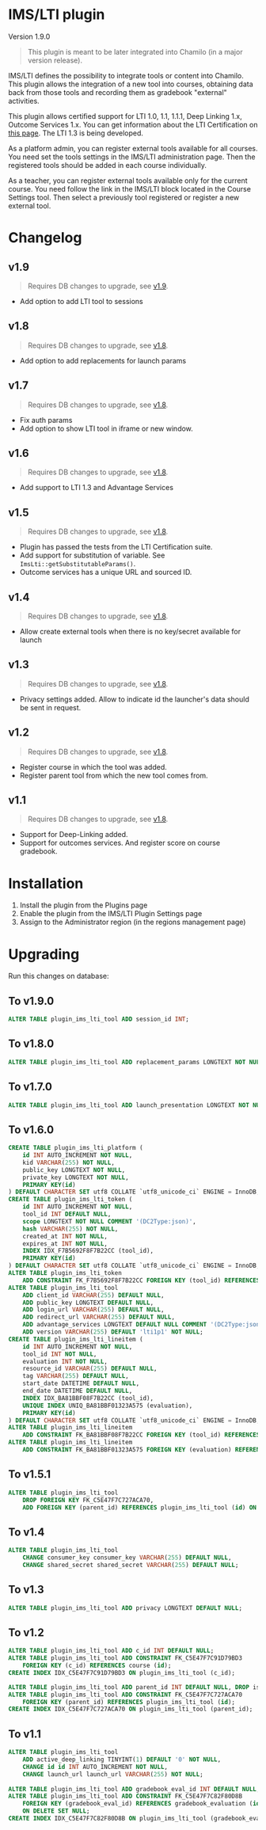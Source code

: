 IMS/LTI plugin
===

Version 1.9.0

> This plugin is meant to be later integrated into Chamilo (in a major version
release).

IMS/LTI defines the possibility to integrate tools or content into Chamilo.
This plugin allows the integration of a new tool into courses, obtaining 
data back from those tools and recording them as gradebook "external" activities.

This plugin allows certified support for LTI 1.0, 1.1, 1.1.1, Deep Linking 1.x, Outcome Services 1.x.
You can get information about the LTI Certification on [this page][certification link].
The LTI 1.3 is being developed.

As a platform admin, you can register external tools available for all courses.
You need set the tools settings in the IMS/LTI administration page.
Then the registered tools should be added in each course individually.

As a teacher, you can register external tools available only for the current
course. You need follow the link in the IMS/LTI block located in the Course
Settings tool. Then select a previously tool registered or register a new
external tool.

# Changelog

## v1.9
> Requires DB changes to upgrade, see [v1.9](#to-v190).
* Add option to add LTI tool to sessions

## v1.8
> Requires DB changes to upgrade, see [v1.8](#to-v180).
* Add option to add replacements for launch params

## v1.7
> Requires DB changes to upgrade, see [v1.8](#to-v170).
* Fix auth params
* Add option to show LTI tool in iframe or new window.

## v1.6
> Requires DB changes to upgrade, see [v1.8](#to-v160).
* Add support to LTI 1.3 and Advantage Services

## v1.5
> Requires DB changes to upgrade, see [v1.8](#to-v151).
* Plugin has passed the tests from the LTI Certification suite.
* Add support for substitution of variable.
  See `ImsLti::getSubstitutableParams()`.
* Outcome services has a unique URL and sourced ID.

## v1.4
> Requires DB changes to upgrade, see [v1.8](#to-v140).
* Allow create external tools when there is no key/secret available for launch

## v1.3
> Requires DB changes to upgrade, see [v1.8](#to-v130).
* Privacy settings added. Allow to indicate id the launcher's data
  should be sent in request.

## v1.2
> Requires DB changes to upgrade, see [v1.8](#to-v120).
* Register course in which the tool was added.
* Register parent tool from which the new tool comes from.

## v1.1
> Requires DB changes to upgrade, see [v1.8](#to-v110).
* Support for Deep-Linking added.
* Support for outcomes services. And register score on course gradebook.

# Installation

1. Install the plugin from the Plugins page
2. Enable the plugin from the IMS/LTI Plugin Settings page
3. Assign to the Administrator region (in the regions management page)

# Upgrading

Run this changes on database:

## To v1.9.0
```sql
ALTER TABLE plugin_ims_lti_tool ADD session_id INT;
```

## To v1.8.0
```sql
ALTER TABLE plugin_ims_lti_tool ADD replacement_params LONGTEXT NOT NULL COMMENT '(DC2Type:json)';
```

## To v1.7.0
```sql
ALTER TABLE plugin_ims_lti_tool ADD launch_presentation LONGTEXT NOT NULL COMMENT '(DC2Type:json)';
```

## To v1.6.0
```sql
CREATE TABLE plugin_ims_lti_platform (
    id INT AUTO_INCREMENT NOT NULL,
    kid VARCHAR(255) NOT NULL,
    public_key LONGTEXT NOT NULL,
    private_key LONGTEXT NOT NULL,
    PRIMARY KEY(id)
) DEFAULT CHARACTER SET utf8 COLLATE `utf8_unicode_ci` ENGINE = InnoDB;
CREATE TABLE plugin_ims_lti_token (
    id INT AUTO_INCREMENT NOT NULL,
    tool_id INT DEFAULT NULL,
    scope LONGTEXT NOT NULL COMMENT '(DC2Type:json)',
    hash VARCHAR(255) NOT NULL,
    created_at INT NOT NULL,
    expires_at INT NOT NULL,
    INDEX IDX_F7B5692F8F7B22CC (tool_id),
    PRIMARY KEY(id)
) DEFAULT CHARACTER SET utf8 COLLATE `utf8_unicode_ci` ENGINE = InnoDB;
ALTER TABLE plugin_ims_lti_token
    ADD CONSTRAINT FK_F7B5692F8F7B22CC FOREIGN KEY (tool_id) REFERENCES plugin_ims_lti_tool (id) ON DELETE CASCADE;
ALTER TABLE plugin_ims_lti_tool
    ADD client_id VARCHAR(255) DEFAULT NULL,
    ADD public_key LONGTEXT DEFAULT NULL,
    ADD login_url VARCHAR(255) DEFAULT NULL,
    ADD redirect_url VARCHAR(255) DEFAULT NULL,
    ADD advantage_services LONGTEXT DEFAULT NULL COMMENT '(DC2Type:json)',
    ADD version VARCHAR(255) DEFAULT 'lti1p1' NOT NULL;
CREATE TABLE plugin_ims_lti_lineitem (
    id INT AUTO_INCREMENT NOT NULL,
    tool_id INT NOT NULL,
    evaluation INT NOT NULL,
    resource_id VARCHAR(255) DEFAULT NULL,
    tag VARCHAR(255) DEFAULT NULL,
    start_date DATETIME DEFAULT NULL,
    end_date DATETIME DEFAULT NULL,
    INDEX IDX_BA81BBF08F7B22CC (tool_id),
    UNIQUE INDEX UNIQ_BA81BBF01323A575 (evaluation),
    PRIMARY KEY(id)
) DEFAULT CHARACTER SET utf8 COLLATE `utf8_unicode_ci` ENGINE = InnoDB;
ALTER TABLE plugin_ims_lti_lineitem
    ADD CONSTRAINT FK_BA81BBF08F7B22CC FOREIGN KEY (tool_id) REFERENCES plugin_ims_lti_tool (id) ON DELETE CASCADE;
ALTER TABLE plugin_ims_lti_lineitem
    ADD CONSTRAINT FK_BA81BBF01323A575 FOREIGN KEY (evaluation) REFERENCES gradebook_evaluation (id) ON DELETE CASCADE;
```

## To v1.5.1
```sql
ALTER TABLE plugin_ims_lti_tool
    DROP FOREIGN KEY FK_C5E47F7C727ACA70,
    ADD FOREIGN KEY (parent_id) REFERENCES plugin_ims_lti_tool (id) ON DELETE CASCADE ON UPDATE RESTRICT;
```

## To v1.4
```sql
ALTER TABLE plugin_ims_lti_tool
    CHANGE consumer_key consumer_key VARCHAR(255) DEFAULT NULL,
    CHANGE shared_secret shared_secret VARCHAR(255) DEFAULT NULL;
```

## To v1.3
```sql
ALTER TABLE plugin_ims_lti_tool ADD privacy LONGTEXT DEFAULT NULL;
```

## To v1.2
```sql
ALTER TABLE plugin_ims_lti_tool ADD c_id INT DEFAULT NULL;
ALTER TABLE plugin_ims_lti_tool ADD CONSTRAINT FK_C5E47F7C91D79BD3
    FOREIGN KEY (c_id) REFERENCES course (id);
CREATE INDEX IDX_C5E47F7C91D79BD3 ON plugin_ims_lti_tool (c_id);

ALTER TABLE plugin_ims_lti_tool ADD parent_id INT DEFAULT NULL, DROP is_global;
ALTER TABLE plugin_ims_lti_tool ADD CONSTRAINT FK_C5E47F7C727ACA70
    FOREIGN KEY (parent_id) REFERENCES plugin_ims_lti_tool (id);
CREATE INDEX IDX_C5E47F7C727ACA70 ON plugin_ims_lti_tool (parent_id);
```

## To v1.1
```sql
ALTER TABLE plugin_ims_lti_tool
    ADD active_deep_linking TINYINT(1) DEFAULT '0' NOT NULL,
    CHANGE id id INT AUTO_INCREMENT NOT NULL,
    CHANGE launch_url launch_url VARCHAR(255) NOT NULL;
    
ALTER TABLE plugin_ims_lti_tool ADD gradebook_eval_id INT DEFAULT NULL;
ALTER TABLE plugin_ims_lti_tool ADD CONSTRAINT FK_C5E47F7C82F80D8B
    FOREIGN KEY (gradebook_eval_id) REFERENCES gradebook_evaluation (id)
    ON DELETE SET NULL;
CREATE INDEX IDX_C5E47F7C82F80D8B ON plugin_ims_lti_tool (gradebook_eval_id);
```

[certification link]: https://site.imsglobal.org/certifications/asociacion-chamilo/156616/chamilo+lms
